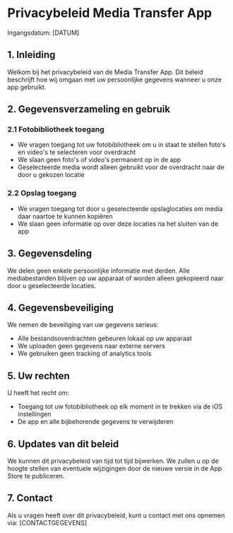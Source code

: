 # Privacybeleid Media Transfer App

Ingangsdatum: [DATUM]

## 1. Inleiding

Welkom bij het privacybeleid van de Media Transfer App. Dit beleid beschrijft hoe wij omgaan met uw persoonlijke gegevens wanneer u onze app gebruikt.

## 2. Gegevensverzameling en gebruik

### 2.1 Fotobibliotheek toegang
- We vragen toegang tot uw fotobibliotheek om u in staat te stellen foto's en video's te selecteren voor overdracht
- We slaan geen foto's of video's permanent op in de app
- Geselecteerde media wordt alleen gebruikt voor de overdracht naar de door u gekozen locatie

### 2.2 Opslag toegang
- We vragen toegang tot door u geselecteerde opslaglocaties om media daar naartoe te kunnen kopiëren
- We slaan geen informatie op over deze locaties na het sluiten van de app

## 3. Gegevensdeling

We delen geen enkele persoonlijke informatie met derden. Alle mediabestanden blijven op uw apparaat of worden alleen gekopieerd naar door u geselecteerde locaties.

## 4. Gegevensbeveiliging

We nemen de beveiliging van uw gegevens serieus:
- Alle bestandsoverdrachten gebeuren lokaal op uw apparaat
- We uploaden geen gegevens naar externe servers
- We gebruiken geen tracking of analytics tools

## 5. Uw rechten

U heeft het recht om:
- Toegang tot uw fotobibliotheek op elk moment in te trekken via de iOS instellingen
- De app en alle bijbehorende gegevens te verwijderen

## 6. Updates van dit beleid

We kunnen dit privacybeleid van tijd tot tijd bijwerken. We zullen u op de hoogte stellen van eventuele wijzigingen door de nieuwe versie in de App Store te publiceren.

## 7. Contact

Als u vragen heeft over dit privacybeleid, kunt u contact met ons opnemen via:
[CONTACTGEGEVENS] 